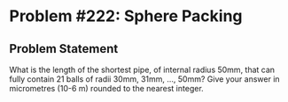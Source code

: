 # Problem #222: Sphere Packing 

## Problem Statement 

What is the length of the shortest pipe, of internal radius 50mm, that can fully contain 21 balls of radii 30mm, 31mm, ..., 50mm?
Give your answer in micrometres (10-6 m) rounded to the nearest integer.
